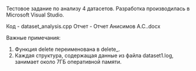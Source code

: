 Тестовое задание по анализу 4 датасетов. Разработка производилась в Microsoft Visual Studio.

Код - dataset_analysis.cpp
Отчет - Отчет Анисимов А.С..docx

Важные примечания:
1) Функция delete переименована в delete_.
2) Каждая структура, содержащая данные из файла dataset1.log, занимает около 7ГБ оперативной памяти.
